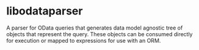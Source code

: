 # libodataparser
A parser for OData queries that generates data model agnostic tree of objects that represent the query. These objects can be consumed directly for execution or mapped to expressions for use with an ORM.
